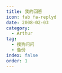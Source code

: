 ```yaml
---
title: 我的回答
icon: fab fa-replyd
date: 2008-02-03
category:
  - Arthur
tag:
  - 搜狗问问
  - 备份
index: false
order: 1
---
```

